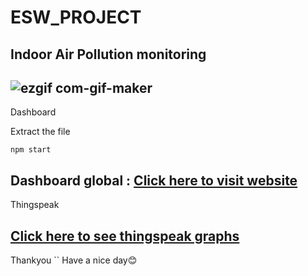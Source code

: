 # ESW_PROJECT
Indoor Air Pollution monitoring
--
![ezgif com-gif-maker](https://user-images.githubusercontent.com/99960001/204497846-308ba7a4-ebf6-4c0f-aaf9-3d381dc0980c.gif)
--
Dashboard

Extract the file 

```
npm start
```

Dashboard global : <a href="https://Nirmalakadali.github.io/ESW_PROJECT"> Click here to visit website </a>
--

Thingspeak 

<a href ="https://thingspeak.com/channels/1921573" > Click here to see thingspeak graphs </a>
--

Thankyou
``
Have a nice day😊
